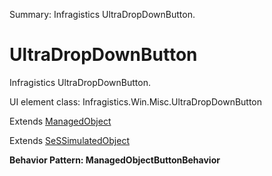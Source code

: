 Summary: Infragistics UltraDropDownButton.

# UltraDropDownButton

Infragistics UltraDropDownButton.
 
UI element class: Infragistics.Win.Misc.UltraDropDownButton

Extends [ManagedObject](ManagedObject.md)

Extends [SeSSimulatedObject](SeSSimulatedObject.md)





**Behavior Pattern: ManagedObjectButtonBehavior**


<!-- ============================== property summary ========================== -->

<!-- ============================== action summary ========================== -->

<!-- ============================== property detail ========================== -->


<!-- ============================== action detail ========================== -->
  

